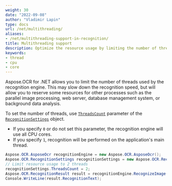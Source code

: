 ```yaml
---
weight: 30
date: "2022-09-08"
author: "Vladimir Lapin"
type: docs
url: /net/multithreading/
aliases:
- /net/multithreading-support-in-recognition/
title: Multithreading support
description: Optimize the resource usage by limiting the number of threads used by Aspose.OCR for .NET recognition engine.
keywords:
- thread
- cpu
- core
---
```


Aspose.OCR for .NET allows you to limit the number of threads used by the recognition engine. This may slow down the recognition speed, but will allow you to reserve some resources for other processes such as the parallel image processing, web server, database management system, or background data analysis.

To set the number of threads, use [`ThreadsCount`](https://reference.aspose.com/ocr/net/aspose.ocr/recognitionsettings/threadscount/) parameter of the [`RecognitionSettings`](https://reference.aspose.com/ocr/net/aspose.ocr/recognitionsettings/) object.

- If you specify `0` or do not set this parameter, the recognition engine will use all CPU cores.
- If you specify `1`, recognition will be performed on the application's main thread.

```csharp
Aspose.OCR.AsposeOcr recognitionEngine = new Aspose.OCR.AsposeOcr();
Aspose.OCR.RecognitionSettings recognitionSettings = new Aspose.OCR.RecognitionSettings();
// Limit resource usage to 2 threads
recognitionSettings.ThreadsCount = 2;
Aspose.OCR.RecognitionResult result = recognitionEngine.RecognizeImage("source.png", recognitionSettings);
Console.WriteLine(result.RecognitionText);
```
